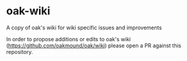 # oak-wiki
A copy of oak's wiki for wiki specific issues and improvements

In order to propose additions or edits to oak's wiki (https://github.com/oakmound/oak/wiki) please open a PR against this repository. 
